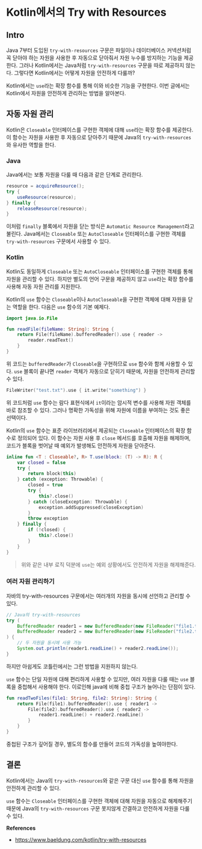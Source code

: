 # Kotlin에서의 Try with Resources

## Intro

Java 7부터 도입된 `try-with-resources` 구문은 파일이나 데이터베이스 커넥션처럼 꼭 닫아야 하는 자원을 사용한 후 자동으로 닫아줘서 자원 누수를 방지하는 기능을 제공한다. 그러나 Kotlin에서는 Java처럼 `try-with-resources` 구문을 따로 제공하지 않는다. 그렇다면 Kotlin에서는 어떻게 자원을 안전하게 다룰까? 

Kotlin에서는 `use`라는 확장 함수를 통해 이와 비슷한 기능을 구현한다. 이번 글에서는 Kotlin에서 자원을 안전하게 관리하는 방법을 알아본다.

## 자동 자원 관리

Kotlin은 `Closeable` 인터페이스를 구현한 객체에 대해 `use`라는 확장 함수를 제공한다. 이 함수는 자원을 사용한 후 자동으로 닫아주기 때문에 Java의 `try-with-resources`와 유사한 역할을 한다.

### Java

Java에서는 보통 자원을 다룰 때 다음과 같은 단계로 관리한다.

```java
resource = acquireResource();
try {
    useResource(resource);
} finally {
    releaseResource(resource);
}
```

이처럼 `finally` 블록에서 자원을 닫는 방식은 `Automatic Resource Management`라고 불린다. Java에서는 `Closeable` 또는 `AutoCloseable` 인터페이스를 구현한 객체를 `try-with-resources` 구문에서 사용할 수 있다.

### Kotlin

Kotlin도 동일하게 `Closeable` 또는 `AutoCloseable` 인터페이스를 구현한 객체를 통해 자원을 관리할 수 있다. 하지만 별도의 언어 구문을 제공하지 않고 `use`라는 확장 함수를 사용해 자동 자원 관리를 지원한다.

Kotlin의 `use` 함수는 `Closeable`이나 `AutoCloseable`을 구현한 객체에 대해 자원을 닫는 역할을 한다. 다음은 `use` 함수의 기본 예제다.

```kotlin
import java.io.File

fun readFile(fileName: String): String {
    return File(fileName).bufferedReader().use { reader ->
        reader.readText()
    }
}
```

위 코드는 `bufferedReader`가 `Closeable`을 구현하므로 `use` 함수와 함께 사용할 수 있다. `use` 블록이 끝나면 `reader` 객체가 자동으로 닫히기 때문에, 자원을 안전하게 관리할 수 있다.

```kotlin
FileWriter("test.txt").use { it.write("something") }
```

위 코드처럼 `use` 함수는 람다 표현식에서 `it`이라는 암시적 변수를 사용해 자원 객체를 바로 참조할 수 있다. 그러나 명확한 가독성을 위해 자원에 이름을 부여하는 것도 좋은 선택이다.

Kotlin의 `use` 함수는 표준 라이브러리에서 제공되는 `Closeable` 인터페이스의 확장 함수로 정의되어 있다. 이 함수는 자원 사용 후 `close` 메서드를 호출해 자원을 해제하며, 코드가 블록을 벗어날 때 예외가 발생해도 안전하게 자원을 닫아준다.

```kotlin
inline fun <T : Closeable?, R> T.use(block: (T) -> R): R {
    var closed = false
    try {
        return block(this)
    } catch (exception: Throwable) {
        closed = true
        try {
            this?.close()
        } catch (closeException: Throwable) {
            exception.addSuppressed(closeException)
        }
        throw exception
    } finally {
        if (!closed) {
            this?.close()
        }
    }
}
```

> 위와 같은 내부 로직 덕분에 `use`는 예외 상황에서도 안전하게 자원을 해제해준다.

### 여러 자원 관리하기

자바의 try-with-resources 구문에서는 여러개의 자원을 동시에 선언하고 관리할 수 있다.

```java
// Java의 try-with-resources
try (
    BufferedReader reader1 = new BufferedReader(new FileReader("file1.txt"));
    BufferedReader reader2 = new BufferedReader(new FileReader("file2.txt"))
) {
    // 두 자원을 동시에 사용 가능
    System.out.println(reader1.readLine() + reader2.readLine());
}

```

하지만 아쉽게도 코틀린에서는 그런 방법을 지원하지 않는다.

`use` 함수는 단일 자원에 대해 편리하게 사용할 수 있지만, 여러 자원을 다룰 때는 `use` 블록을 중첩해서 사용해야 한다. 이로인해 java에 비해 중첩 구조가 늘어나는 단점이 있다.

```kotlin
fun readTwoFiles(file1: String, file2: String): String {
    return File(file1).bufferedReader().use { reader1 ->
        File(file2).bufferedReader().use { reader2 ->
            reader1.readLine() + reader2.readLine()
        }
    }
}
```

중첩된 구조가 깊어질 경우, 별도의 함수를 만들어 코드의 가독성을 높여야한다.

## 결론

Kotlin에서는 Java의 `try-with-resources`와 같은 구문 대신 `use` 함수를 통해 자원을 안전하게 관리할 수 있다.

 `use` 함수는 `Closeable` 인터페이스를 구현한 객체에 대해 자원을 자동으로 해제해주기 때문에 Java의 `try-with-resources` 구문 못지않게 간결하고 안전하게 자원을 다룰 수 있다.

**References**

- https://www.baeldung.com/kotlin/try-with-resources